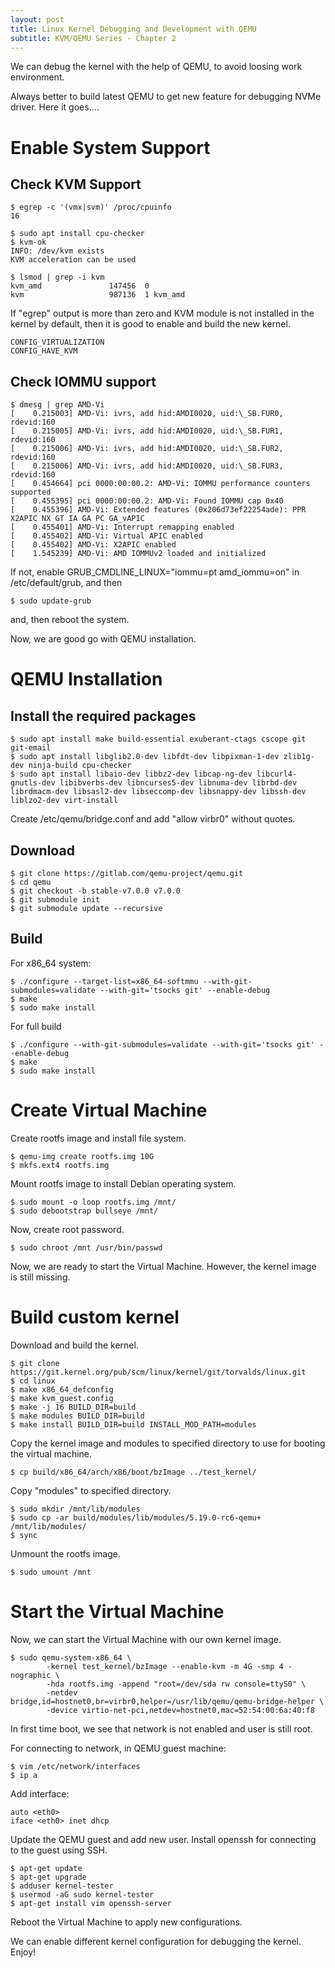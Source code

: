 ```yaml
---
layout: post
title: Linux Kernel Debugging and Development with QEMU
subtitle: KVM/QEMU Series - Chapter 2
---
```


We can debug the kernel with the help of QEMU, to avoid loosing work environment.

Always better to build latest QEMU to get new feature for debugging NVMe driver.
Here it goes....

# Enable System Support #

## Check KVM Support ##

```
$ egrep -c '(vmx|svm)' /proc/cpuinfo
16

$ sudo apt install cpu-checker
$ kvm-ok
INFO: /dev/kvm exists
KVM acceleration can be used

$ lsmod | grep -i kvm
kvm_amd               147456  0
kvm                   987136  1 kvm_amd
```

If "egrep" output is more than zero and KVM module is not installed in the kernel by default, then it is good to enable and build the new kernel.

```
CONFIG_VIRTUALIZATION
CONFIG_HAVE_KVM
```

## Check IOMMU support ##

```
$ dmesg | grep AMD-Vi
[    0.215003] AMD-Vi: ivrs, add hid:AMDI0020, uid:\_SB.FUR0, rdevid:160
[    0.215005] AMD-Vi: ivrs, add hid:AMDI0020, uid:\_SB.FUR1, rdevid:160
[    0.215006] AMD-Vi: ivrs, add hid:AMDI0020, uid:\_SB.FUR2, rdevid:160
[    0.215006] AMD-Vi: ivrs, add hid:AMDI0020, uid:\_SB.FUR3, rdevid:160
[    0.454664] pci 0000:00:00.2: AMD-Vi: IOMMU performance counters supported
[    0.455395] pci 0000:00:00.2: AMD-Vi: Found IOMMU cap 0x40
[    0.455396] AMD-Vi: Extended features (0x206d73ef22254ade): PPR X2APIC NX GT IA GA PC GA_vAPIC
[    0.455401] AMD-Vi: Interrupt remapping enabled
[    0.455402] AMD-Vi: Virtual APIC enabled
[    0.455402] AMD-Vi: X2APIC enabled
[    1.545239] AMD-Vi: AMD IOMMUv2 loaded and initialized
```

If not, enable GRUB_CMDLINE_LINUX="iommu=pt amd_iommu=on" in /etc/default/grub, and then

```
$ sudo update-grub
```

and, then reboot the system.

Now, we are good go with QEMU installation.

# QEMU Installation #

## Install the required packages ##
```
$ sudo apt install make build-essential exuberant-ctags cscope git git-email
$ sudo apt install libglib2.0-dev libfdt-dev libpixman-1-dev zlib1g-dev ninja-build cpu-checker
$ sudo apt install libaio-dev libbz2-dev libcap-ng-dev libcurl4-gnutls-dev libibverbs-dev libncurses5-dev libnuma-dev librbd-dev librdmacm-dev libsasl2-dev libseccomp-dev libsnappy-dev libssh-dev liblzo2-dev virt-install
```

Create /etc/qemu/bridge.conf and add "allow virbr0" without quotes.

## Download ##
```
$ git clone https://gitlab.com/qemu-project/qemu.git
$ cd qemu
$ git checkout -b stable-v7.0.0 v7.0.0
$ git submodule init
$ git submodule update --recursive
```

## Build ##

For x86_64 system:
```
$ ./configure --target-list=x86_64-softmmu --with-git-submodules=validate --with-git='tsocks git' --enable-debug
$ make
$ sudo make install
```

For full build
```
$ ./configure --with-git-submodules=validate --with-git='tsocks git' --enable-debug
$ make
$ sudo make install
```

# Create Virtual Machine #

Create rootfs image and install file system.
```
$ qemu-img create rootfs.img 10G
$ mkfs.ext4 rootfs.img
```

Mount rootfs image to install Debian operating system.
```
$ sudo mount -o loop rootfs.img /mnt/
$ sudo debootstrap bullseye /mnt/
```

Now, create root password.
```
$ sudo chroot /mnt /usr/bin/passwd
```

Now, we are ready to start the Virtual Machine. However, the kernel image is still missing.

# Build custom kernel #

Download and build the kernel.
```
$ git clone https://git.kernel.org/pub/scm/linux/kernel/git/torvalds/linux.git
$ cd linux
$ make x86_64_defconfig
$ make kvm_guest.config
$ make -j 16 BUILD_DIR=build
$ make modules BUILD_DIR=build
$ make install BUILD_DIR=build INSTALL_MOD_PATH=modules
```

Copy the kernel image and modules to specified directory to use for booting the virtual machine.
```
$ cp build/x86_64/arch/x86/boot/bzImage ../test_kernel/
```

Copy "modules" to specified directory.
```
$ sudo mkdir /mnt/lib/modules
$ sudo cp -ar build/modules/lib/modules/5.19.0-rc6-qemu+ /mnt/lib/modules/
$ sync
```

Unmount the rootfs image.
```
$ sudo umount /mnt
```

# Start the Virtual Machine #

Now, we can start the Virtual Machine with our own kernel image.
```
$ sudo qemu-system-x86_64 \
		-kernel test_kernel/bzImage --enable-kvm -m 4G -smp 4 -nographic \
		-hda rootfs.img -append "root=/dev/sda rw console=ttyS0" \
		-netdev bridge,id=hostnet0,br=virbr0,helper=/usr/lib/qemu/qemu-bridge-helper \
		-device virtio-net-pci,netdev=hostnet0,mac=52:54:00:6a:40:f8
```

In first time boot, we see that network is not enabled and user is still root.

For connecting to network, in QEMU guest machine:
```
$ vim /etc/network/interfaces
$ ip a
```
Add interface:
```
auto <eth0>
iface <eth0> inet dhcp
```

Update the QEMU guest and add new user.
Install openssh for connecting to the guest using SSH.
```
$ apt-get update
$ apt-get upgrade
$ adduser kernel-tester
$ usermod -aG sudo kernel-tester
$ apt-get install vim openssh-server
```

Reboot the Virtual Machine to apply new configurations.

We can enable different kernel configuration for debugging the kernel.
Enjoy!
